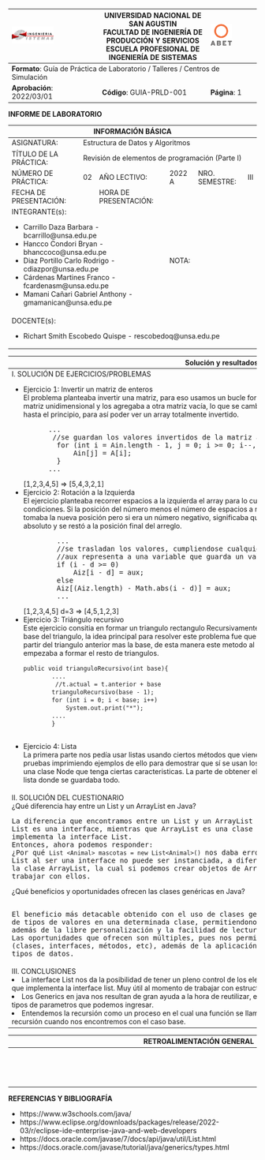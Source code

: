 <div align="center">
<table>
    <theader>
        <tr>
            <td><img src="https://github.com/rescobedoq/pw2/blob/main/epis.png?raw=true" alt="EPIS" style="width:50%; height:auto"/></td>
            <th>
                <span style="font-weight:bold;">UNIVERSIDAD NACIONAL DE SAN AGUSTIN</span><br />
                <span style="font-weight:bold;">FACULTAD DE INGENIERÍA DE PRODUCCIÓN Y SERVICIOS</span><br />
                <span style="font-weight:bold;">ESCUELA PROFESIONAL DE INGENIERÍA DE SISTEMAS</span>
            </th>
            <td><img src="https://github.com/rescobedoq/pw2/blob/main/abet.png?raw=true" alt="ABET" style="width:50%; height:auto"/></td>
        </tr>
    </theader>
    <tbody>
        <tr><td colspan="3"><span style="font-weight:bold;">Formato</span>: Guía de Práctica de Laboratorio / Talleres / Centros de Simulación</td></tr>
        <tr><td><span style="font-weight:bold;">Aprobación</span>:  2022/03/01</td><td><span style="font-weight:bold;">Código</span>: GUIA-PRLD-001</td><td><span style="font-weight:bold;">Página</span>: 1</td></tr>
    </tbody>
</table>
</div>

<div>
<span style="font-weight:bold;">INFORME DE LABORATORIO</span><br />

<table>
<theader>
<tr><th colspan="6">INFORMACIÓN BÁSICA</th></tr>
</theader>
<tbody>
<tr><td>ASIGNATURA:</td><td colspan="5">Estructura de Datos y Algoritmos</td></tr>
<tr><td>TÍTULO DE LA PRÁCTICA:</td><td colspan="5">Revisión de elementos de programación (Parte I)</td></tr>
<tr>
<td>NÚMERO DE PRÁCTICA:</td><td>02</td><td>AÑO LECTIVO:</td><td>2022 A</td><td>NRO. SEMESTRE:</td><td>III</td>
</tr>
<tr>
<td>FECHA DE PRESENTACIÓN:</td><td></td><td>HORA DE PRESENTACIÓN:</td><td colspan="3"></td>
</tr>
<tr><td colspan="3">INTEGRANTE(s):
<ul>
<li>Carrillo Daza Barbara - bcarrillo@unsa.edu.pe</li>
<li>Hancco Condori Bryan - bhanccoco@unsa.edu.pe</li>
<li>Diaz Portillo Carlo Rodrigo - cdiazpor@unsa.edu.pe</li>
<li>Cárdenas Martines Franco - fcardenasm@unsa.edu.pe</li>
<li>Mamani Cañari Gabriel Anthony - gmamanican@unsa.edu.pe</li>
</ul>
</td>
<td>NOTA:</td><td colspan="2"></td>
</<tr>
<tr><td colspan="6">DOCENTE(s):
<ul>
<li>Richart Smith Escobedo Quispe - rescobedoq@unsa.edu.pe</li>
</ul>
</td>
</<tr>
</tbody>
</table>

<table>
<theader>
<tr><th>Solución y resultados</th></tr>
</theader>
<tbody>
<tr><td>I. SOLUCIÓN DE EJERCICIOS/PROBLEMAS<br>
  <ul>
    <li>Ejercicio 1: Invertir un matriz de enteros</li>
        El problema planteaba invertir una matriz, para eso usamos un bucle for, el cual recorría
        iterativamente los elementos de la matriz unidimensional y los agregaba a otra matriz vacía,
        lo que se cambió,es que la iteración iba desde el final del array hasta el principio, para
        así poder ver un array totalmente invertido. <br>
      <pre>
      ...
       //se guardan los valores invertidos de la matriz a otra
        for (int i = Ain.length - 1, j = 0; i >= 0; i--, j++) {
            Ain[j] = A[i];
        }
      ...      </pre>
        [1,2,3,4,5] => [5,4,3,2,1]
    <li>Ejercicio 2: Rotación a la Izquierda</li>
        El ejercicio planteaba recorrer espacios a la izquierda el array para lo cual, se usó también
        una iteración pero con condiciones. Si la posición del número menos el número de espacios a 
        recorrer era mayor igual a 0, no habìa problema y tomaba la nueva posición pero si era un 
        número negativo, significaba que iría al fondo del array, por eso se usó el valor absoluto 
        y se restó a la posición final del arreglo. <br>     
        <pre>
        ...
        //se trasladan los valores, cumpliendose cualquiera de los casos.
        //aux representa a una variable que guarda un valor de la matriz
        if (i - d >= 0)                                
            Aiz[i - d] = aux;
        else
        Aiz[(Aiz.length) - Math.abs(i - d)] = aux; 
        ...</pre>
        [1,2,3,4,5] d=3 => [4,5,1,2,3]
    <li>Ejercicio 3: Triángulo recursivo</li>
        Este ejercicio consitia en formar un triangulo rectangulo Recursivamente con "*" ,considerando 
        como parametro unico la base del triangulo, la idea principal para resolver este problema fue 
        que basicamente cualquier triangulo se puede formar a partir del triangulo anterior mas la base,
        de esta manera este metodo al llamarse a si mismo llegaba al caso base * , y empezaba a formar 
        el resto de triangulos.
        <pre><code>public void trianguloRecursivo(int base){
        ....
         //t.actual = t.anterior + base
        trianguloRecursivo(base - 1);
        for (int i = 0; i < base; i++) 
            System.out.print("*");
        ....  
        } 
        </code></pre>
    <li>Ejercicio 4: Lista</li>
        La primera parte nos pedía usar listas usando ciertos métodos que vienen por defecto en ellas.
        Se realizaron algunas pruebas imprimiendo ejemplos de ello para demostrar que sí se usan los métodos.
        La segunda parte ejercicio nos pedía crear una clase Node que tenga ciertas caracteristicas. La 
        parte de obtener el root y la parte del next se usaron los índices de la lista donde se guardaba todo.
    </ul>
    </td></tr>
<tr><td>II. SOLUCIÓN DEL CUESTIONARIO<br>
    ¿Qué diferencia hay entre un List y un ArrayList en Java?<br>
<pre>La diferencia que encontramos entre un List y un ArrayList es que
List es una interface, mientras que ArrayList es una clase la cual 
implementa la interface List.
Entonces, ahora podemos responder:
¿Por qué <code>List &ltAnimal&gt mascotas = new List&ltAnimal&gt()</code> nos daba error?
List al ser una interface no puede ser instanciada, a diferencia de
la clase ArrayList, la cual si podemos crear objetos de ArrayList y
trabajar con ellos.</pre>
    ¿Qué beneficios y oportunidades ofrecen las clases genéricas en Java?<br>
<pre>                                                                                         
El beneficio más detacable obtenido con el uso de clases genéricas se da con la libre parametrización
de tipos de valores en una determinada clase, permitiendonos operar con objetos de cualquier tipo,
además de la libre personalización y la facilidad de lectura e identificación código.
Las oportunidades que ofrecen son múltiples, pues nos permiten desarrollar código genérico
(clases, interfaces, métodos, etc), además de la aplicación de algoritmos que abarcan diferentes
tipos de datos.  </pre>
    </td></tr>
<tr><td>III. CONCLUSIONES<br>
    <li>La interface List nos da la posibilidad de tener un pleno control de los elementos que son insertados a una lista de una clase que implementa la interface list. Muy útil al momento de trabajar con estructuras de datos como podrían ser los arboles.</li>
<li>Los Generics en java nos resultan de gran ayuda a la hora de reutilizar, entender y operar en el código, gracias a los múltiples tipos de parametros que podemos ingresar.</li>
<li>Entendemos la recursión como un proceso en el cual una función se llama a sí misma y se vuelve a ejecutar, terminando la recursión cuando nos encontremos con el caso base.</li>
    </td></tr>
</tbody>
</table>

<table>
<theader>
<tr><th>RETROALIMENTACIÓN GENERAL
    </th></tr>
</theader>
<tbody>
<tr><td>
    <pre>                                                                                          </pre>
    <pre>                                                                                          </pre>
    </td></tr>
</tbody>
</table>
    
</div>    
<p><b>REFERENCIAS Y BIBLIOGRAFÍA</b></p>
<ul>
    <li>https://www.w3schools.com/java/</li>
    <li>https://www.eclipse.org/downloads/packages/release/2022-03/r/eclipse-ide-enterprise-java-and-web-developers</li>
    <li>https://docs.oracle.com/javase/7/docs/api/java/util/List.html</li>
    <li>https://docs.oracle.com/javase/tutorial/java/generics/types.html</li>
</ul>
